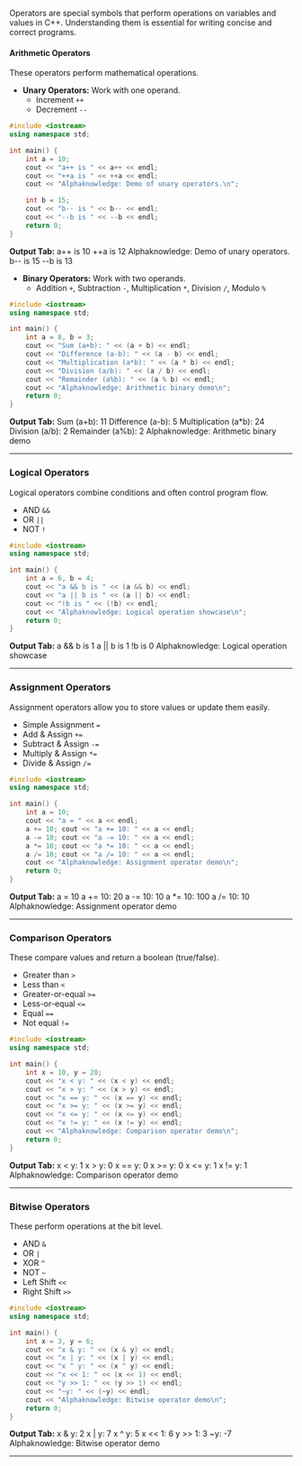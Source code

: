 Operators are special symbols that perform operations on variables and values in C++. Understanding them is essential for writing concise and correct programs.

#### Arithmetic Operators

These operators perform mathematical operations.

- **Unary Operators:** Work with one operand.
    - Increment `++`
    - Decrement `--`

```cpp
#include <iostream>
using namespace std;

int main() {
    int a = 10;
    cout << "a++ is " << a++ << endl;
    cout << "++a is " << ++a << endl;
    cout << "Alphaknowledge: Demo of unary operators.\n";

    int b = 15;
    cout << "b-- is " << b-- << endl;
    cout << "--b is " << --b << endl;
    return 0;
}
```

**Output Tab:**
a++ is 10
++a is 12
Alphaknowledge: Demo of unary operators.
b-- is 15
--b is 13

- **Binary Operators:** Work with two operands.
    - Addition `+`, Subtraction `-`, Multiplication `*`, Division `/`, Modulo `%`

```cpp
#include <iostream>
using namespace std;

int main() {
    int a = 8, b = 3;
    cout << "Sum (a+b): " << (a + b) << endl;
    cout << "Difference (a-b): " << (a - b) << endl;
    cout << "Multiplication (a*b): " << (a * b) << endl;
    cout << "Division (a/b): " << (a / b) << endl;
    cout << "Remainder (a%b): " << (a % b) << endl;
    cout << "Alphaknowledge: Arithmetic binary demo\n";
    return 0;
}
```

**Output Tab:**
Sum (a+b): 11
Difference (a-b): 5
Multiplication (a*b): 24
Division (a/b): 2
Remainder (a%b): 2
Alphaknowledge: Arithmetic binary demo

***

### Logical Operators

Logical operators combine conditions and often control program flow.

- AND `&&`
- OR `||`
- NOT `!`

```cpp
#include <iostream>
using namespace std;

int main() {
    int a = 6, b = 4;
    cout << "a && b is " << (a && b) << endl;
    cout << "a || b is " << (a || b) << endl;
    cout << "!b is " << (!b) << endl;
    cout << "Alphaknowledge: Logical operation showcase\n";
    return 0;
}
```

**Output Tab:**
a \&\& b is 1
a || b is 1
!b is 0
Alphaknowledge: Logical operation showcase

***

### Assignment Operators

Assignment operators allow you to store values or update them easily.

- Simple Assignment `=`
- Add \& Assign `+=`
- Subtract \& Assign `-=`
- Multiply \& Assign `*=`
- Divide \& Assign `/=`

```cpp
#include <iostream>
using namespace std;

int main() {
    int a = 10;
    cout << "a = " << a << endl;
    a += 10; cout << "a += 10: " << a << endl;
    a -= 10; cout << "a -= 10: " << a << endl;
    a *= 10; cout << "a *= 10: " << a << endl;
    a /= 10; cout << "a /= 10: " << a << endl;
    cout << "Alphaknowledge: Assignment operator demo\n";
    return 0;
}
```

**Output Tab:**
a = 10
a += 10: 20
a -= 10: 10
a *= 10: 100
a /= 10: 10
Alphaknowledge: Assignment operator demo

***

### Comparison Operators

These compare values and return a boolean (true/false).

- Greater than `>`
- Less than `<`
- Greater-or-equal `>=`
- Less-or-equal `<=`
- Equal `==`
- Not equal `!=`

```cpp
#include <iostream>
using namespace std;

int main() {
    int x = 10, y = 20;
    cout << "x < y: " << (x < y) << endl;
    cout << "x > y: " << (x > y) << endl;
    cout << "x == y: " << (x == y) << endl;
    cout << "x >= y: " << (x >= y) << endl;
    cout << "x <= y: " << (x <= y) << endl;
    cout << "x != y: " << (x != y) << endl;
    cout << "Alphaknowledge: Comparison operator demo\n";
    return 0;
}
```

**Output Tab:**
x < y: 1
x > y: 0
x == y: 0
x >= y: 0
x <= y: 1
x != y: 1
Alphaknowledge: Comparison operator demo

***

### Bitwise Operators

These perform operations at the bit level.

- AND `&`
- OR `|`
- XOR `^`
- NOT `~`
- Left Shift `<<`
- Right Shift `>>`

```cpp
#include <iostream>
using namespace std;

int main() {
    int x = 3, y = 6;
    cout << "x & y: " << (x & y) << endl;
    cout << "x | y: " << (x | y) << endl;
    cout << "x ^ y: " << (x ^ y) << endl;
    cout << "x << 1: " << (x << 1) << endl;
    cout << "y >> 1: " << (y >> 1) << endl;
    cout << "~y: " << (~y) << endl;
    cout << "Alphaknowledge: Bitwise operator demo\n";
    return 0;
}
```

**Output Tab:**
x \& y: 2
x | y: 7
x ^ y: 5
x << 1: 6
y >> 1: 3
~y: -7
Alphaknowledge: Bitwise operator demo

***
